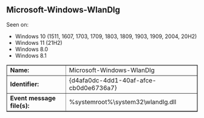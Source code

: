 ## Microsoft-Windows-WlanDlg

Seen on:
* Windows 10 (1511, 1607, 1703, 1709, 1803, 1809, 1903, 1909, 2004, 20H2)
* Windows 11 (21H2)
* Windows 8.0
* Windows 8.1

<table border="1" class="docutils">
  <tbody>
    <tr>
      <td><b>Name:</b></td>
      <td>Microsoft-Windows-WlanDlg</td>
    </tr>
    <tr>
      <td><b>Identifier:</b></td>
      <td>{d4afa0dc-4dd1-40af-afce-cb0d0e6736a7}</td>
    </tr>
    <tr>
      <td><b>Event message file(s):</b></td>
      <td>%systemroot%\system32\wlandlg.dll</td>
    </tr>
  </tbody>
</table>

&nbsp;


